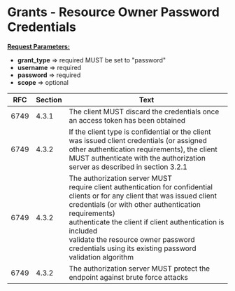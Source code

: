 # Grants - Resource Owner Password Credentials

**<u>Request Parameters:</u>**

- **grant_type** => required MUST be set to "password"
- **username** => required
- **password** => required
- **scope** => optional

| RFC  | Section | Text                                                         |
| ---- | ------- | ------------------------------------------------------------ |
| 6749 | 4.3.1   | The client MUST discard the credentials once an access token has been obtained |
| 6749 | 4.3.2   | If the client type is confidential or the client was issued client credentials (or assigned other authentication requirements), the client MUST authenticate with the authorization server as described in section 3.2.1 |
| 6749 | 4.3.2   | The authorization server MUST<br />require client authentication for confidential clients or for any client that was issued client credentials (or with other authentication requirements)<br />authenticate the client if client authentication is included<br />validate the resource owner password credentials using its existing password validation algorithm |
| 6749 | 4.3.2   | The authorization server MUST protect the endpoint against brute force attacks |


